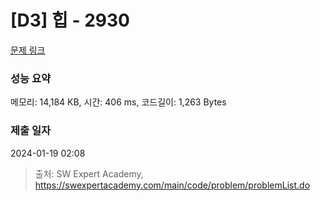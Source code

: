 # [D3] 힙 - 2930 

[문제 링크](https://swexpertacademy.com/main/code/problem/problemDetail.do?contestProbId=AV-Tj7ya3jYDFAXr) 

### 성능 요약

메모리: 14,184 KB, 시간: 406 ms, 코드길이: 1,263 Bytes

### 제출 일자

2024-01-19 02:08



> 출처: SW Expert Academy, https://swexpertacademy.com/main/code/problem/problemList.do
